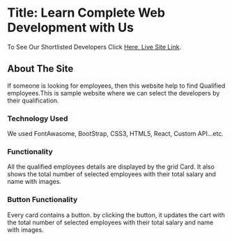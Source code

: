 # Title: Learn Complete Web Development with Us

To See Our Shortlisted Developers Click [Here, Live Site Link](https://my-superhero-director-react.netlify.app/).

## About The Site

If someone is looking for employees, then this website help to find Qualified employees.This is sample website where we can select the developers by their qualification.

### Technology Used

We used FontAwasome, BootStrap, CSS3, HTML5, React, Custom API...etc.

### Functionality

All the qualified employees details are displayed by the grid Card. It also shows the total number of selected employees with their total salary and name with images.

### Button Functionality

Every card contains a button. by clicking the button, it updates the cart with the total number of selected employees with their total salary and name with images.

